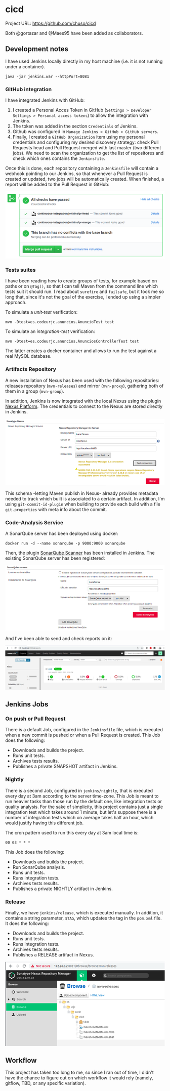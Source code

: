 # cicd

Project URL: https://github.com/chuso/cicd

Both @gortazar and @Maes95 have been added as collaborators.

## Development notes

I have used Jenkins locally directly in my host machine (i.e. it is not running under a container).

```
java -jar jenkins.war --httpPort=8081
```

### GitHub integration

I have integrated Jenkins with GitHub:
1. I created a Personal Acces Token in GitHub (`Settings > Developer Settings > Personal access tokens`) to allow the integration with Jenkins.
2. The token was added in the section `Credentials` of Jenkins.
3. Github was configured in `Manage Jenkins > GitHub > GitHub servers`.
4. Finally, I created a `GitHub Organization` item using my personal credentials and configuring my desired discovery strategy: check Pull Requests head and Pull Request merged with last master (two different jobs). We need to scan the organization to get the list of repositores and check which ones contains the `Jenkinsfile`.

Once this is done, each repository containing a `Jenkinsfile` will contain a webhook pointing to our Jenkins, so that whenever a Pull Request is created or updated, two jobs will be automatically created. When finished, a report will be added to the Pull Request in GitHub:

![alt text](doc/GitHub_jobs_PR.png "GitHub jobs in a Pull Request")

### Tests suites
I have been reading how to create groups of tests, for example based on paths or on `@Tag()`, so that I can tell Maven from the command line which tests suit it should run. I read about `surefire` and `failsafe`, but it took me so long that, since it's not the goal of the exercise, I ended up using a simpler approach.

To simulate a _unit-test_ verification:

```
mvn -Dtest=es.codeurjc.anuncios.AnuncioTest test
```

To simulate an _integration-test_ verification:

```
mvn -Dtest=es.codeurjc.anuncios.AnunciosControllerTest test
```

The latter creates a docker container and allows to run the test against a real MySQL database.

### Artifacts Repository
A new installation of Nexus has been used with the following repositories: releases repository (`mvn-releases`) and mirror (`mvn-proxy`), gathering both of them in a group  (`mvn-group`).

In addition, Jenkins is now integrated with the local Nexus using the plugin [Nexus Platform](https://plugins.jenkins.io/nexus-jenkins-plugin/). The credentials to connect to the Nexus are stored directly in Jenkins.

![alt text](doc/Jenkins_with_Nexus.png "Jenkins with Nexus")

This schema -letting Maven publish in Nexus- already provides metadata needed to track which built is associated to a certain artifact. In addition, I'm using `git-commit-id-plugin` when building to provide each build with a file `git.properties` with meta info about the commit.

### Code-Analysis Service
A SonarQube server has been deployed using docker:

```
docker run -d --name sonarqube -p 9000:9000 sonarqube
```

Then, the plugin [SonarQube Scanner](https://plugins.jenkins.io/sonar/) has been installed in Jenkins. The existing SonarQube server has been registered:

![alt text](doc/Jenkins_with_SonarQube.png "Jenkins with SonarQube")

And I've been able to send and check reports on it:

![alt text](doc/SonarQube.png "SonarQube")


## Jenkins Jobs

### On push or Pull Request

There is a default Job, configured in the `Jenkinsfile` file, which is executed when a new commit is pushed or when a Pull Request is created. This Job does the following:

* Downloads and builds the project.
* Runs unit tests.
* Archives tests results.
* Publishes a private SNAPSHOT artifact in Jenkins.

### Nightly

There is a second Job, configured in `jenkins/nightly`, that is executed every day at 3am according to the server time-zone. This Job is meant to run heavier tasks than those run by the default one, like integration tests or quality analysis. For the sake of simplicity, this project contains just a single integration test which takes around 1 minute, but let's suppose there is a number of integration tests which on average takes half an hour, which would justify having this different job.

The cron pattern used to run this every day at 3am local time is:

```
00 03 * * *
```

This Job does the following:

* Downloads and builds the project.
* Run SonarQube analysis.
* Runs unit tests.
* Runs integration tests.
* Archives tests results.
* Publishes a private NIGHTLY artifact in Jenkins.

### Release

Finally, we have `jenkins/release`, which is executed manually. In addition, it contains a string parameter, `$TAG`, which updates the tag in the `pom.xml` file. It does the following:

* Downloads and builds the project.
* Runs unit tests.
* Runs integration tests.
* Archives tests results.
* Publishes a RELEASE artifact in Nexus.

![alt text](doc/Nexus_with_Release.png "Nexus with Release")

## Workflow

This project has taken too long to me, so since I ran out of time, I didn't have the chance to figure out on which workflow it would rely (namely, gitflow, TBD, or any specific variation).

